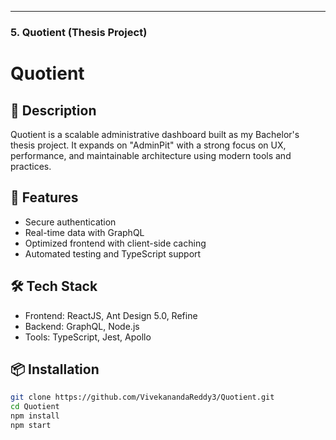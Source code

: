 
---

### 5. **Quotient (Thesis Project)**

# Quotient

## 📝 Description
Quotient is a scalable administrative dashboard built as my Bachelor's thesis project. It expands on "AdminPit" with a strong focus on UX, performance, and maintainable architecture using modern tools and practices.

## 🚀 Features
- Secure authentication
- Real-time data with GraphQL
- Optimized frontend with client-side caching
- Automated testing and TypeScript support

## 🛠️ Tech Stack
- Frontend: ReactJS, Ant Design 5.0, Refine
- Backend: GraphQL, Node.js
- Tools: TypeScript, Jest, Apollo

## 📦 Installation
```bash
git clone https://github.com/VivekanandaReddy3/Quotient.git
cd Quotient
npm install
npm start

